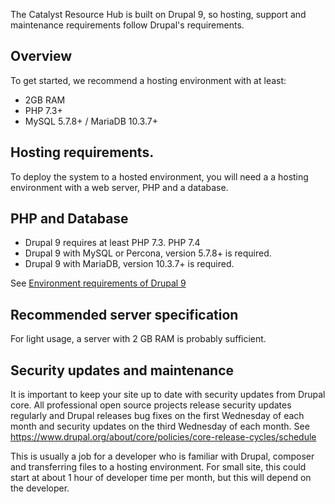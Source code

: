 The Catalyst Resource Hub is built on Drupal 9, so hosting, support and maintenance requirements follow Drupal's requirements. 

## Overview

To get started, we recommend a hosting environment with at least:

 - 2GB RAM
 - PHP 7.3+
 - MySQL 5.7.8+ / MariaDB  10.3.7+ 

## Hosting requirements.

To deploy the system to a hosted environment, you will need a a hosting environment with a web server, PHP and a database. 

## PHP and Database 

- Drupal 9 requires at least PHP 7.3. PHP 7.4
- Drupal 9 with MySQL or Percona, version 5.7.8+ is required.
- Drupal 9 with MariaDB, version 10.3.7+ is required.

See [Environment requirements of Drupal 9
](https://www.drupal.org/docs/understanding-drupal/how-drupal-9-was-made-and-what-is-included/environment-requirements-of)

## Recommended server specification

For light usage, a server with 2 GB RAM is probably sufficient.


## Security updates and maintenance

It is important to keep your site up to date with security updates from Drupal core. All professional open source projects release security updates regularly and Drupal releases bug fixes on the first Wednesday of each month and security updates on the third Wednesday of each month. See https://www.drupal.org/about/core/policies/core-release-cycles/schedule

This is usually a job for a developer who is familiar with Drupal, composer and transferring files to a hosting environment. For small site, this could start at about 1 hour of developer time per month, but this will depend on the developer.